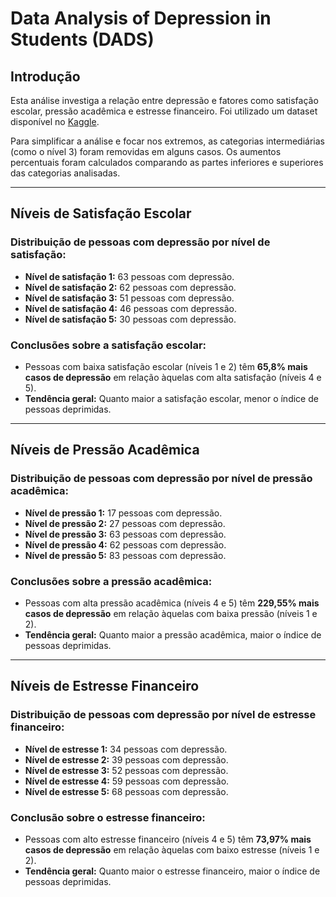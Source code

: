 # Data Analysis of Depression in Students (DADS)

## Introdução

Esta análise investiga a relação entre depressão e fatores como satisfação escolar, pressão acadêmica e estresse financeiro. Foi utilizado um dataset disponível no [Kaggle](https://www.kaggle.com/datasets/ikynahidwin/depression-student-dataset).

Para simplificar a análise e focar nos extremos, as categorias intermediárias (como o nível 3) foram removidas em alguns casos. Os aumentos percentuais foram calculados comparando as partes inferiores e superiores das categorias analisadas.

---

## Níveis de Satisfação Escolar

### Distribuição de pessoas com depressão por nível de satisfação:

- **Nível de satisfação 1:** 63 pessoas com depressão.
- **Nível de satisfação 2:** 62 pessoas com depressão.
- **Nível de satisfação 3:** 51 pessoas com depressão.
- **Nível de satisfação 4:** 46 pessoas com depressão.
- **Nível de satisfação 5:** 30 pessoas com depressão.

### Conclusões sobre a satisfação escolar:

- Pessoas com baixa satisfação escolar (níveis 1 e 2) têm **65,8% mais casos de depressão** em relação àquelas com alta satisfação (níveis 4 e 5).
- **Tendência geral:** Quanto maior a satisfação escolar, menor o índice de pessoas deprimidas.

---

## Níveis de Pressão Acadêmica

### Distribuição de pessoas com depressão por nível de pressão acadêmica:

- **Nível de pressão 1:** 17 pessoas com depressão.
- **Nível de pressão 2:** 27 pessoas com depressão.
- **Nível de pressão 3:** 63 pessoas com depressão.
- **Nível de pressão 4:** 62 pessoas com depressão.
- **Nível de pressão 5:** 83 pessoas com depressão.

### Conclusões sobre a pressão acadêmica:

- Pessoas com alta pressão acadêmica (níveis 4 e 5) têm **229,55% mais casos de depressão** em relação àquelas com baixa pressão (níveis 1 e 2).
- **Tendência geral:** Quanto maior a pressão acadêmica, maior o índice de pessoas deprimidas.

---

## Níveis de Estresse Financeiro

### Distribuição de pessoas com depressão por nível de estresse financeiro:

- **Nível de estresse 1:** 34 pessoas com depressão.
- **Nível de estresse 2:** 39 pessoas com depressão.
- **Nível de estresse 3:** 52 pessoas com depressão.
- **Nível de estresse 4:** 59 pessoas com depressão.
- **Nível de estresse 5:** 68 pessoas com depressão.

### Conclusão sobre o estresse financeiro:

- Pessoas com alto estresse financeiro (níveis 4 e 5) têm **73,97% mais casos de depressão** em relação àquelas com baixo estresse (níveis 1 e 2).
- **Tendência geral:** Quanto maior o estresse financeiro, maior o índice de pessoas deprimidas.
